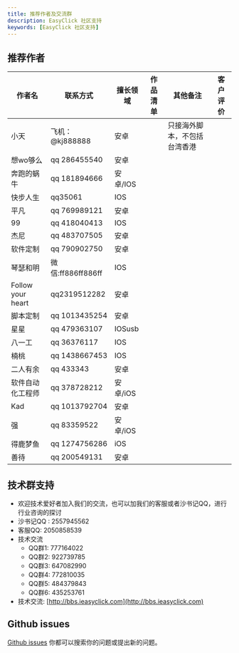 ```yaml
---
title: 推荐作者及交流群 
description: EasyClick 社区支持 
keywords: [EasyClick 社区支持]
---
```


## 推荐作者

| 作者名 | 联系方式 | 擅长领域 | 作品清单  | 其他备注 | 客户评价 |
| ----| ---- | ---- | ------| ------| ------|
| 小天 | 飞机：@kj888888 | 安卓 |  | 只接海外脚本，不包括台湾香港 |  |
| 想wo够么 | qq 286455540 | 安卓 |   |  |  |
| 奔跑的蜗牛 | qq 181894666 | 安卓/IOS |   |  |  |
| 快步人生 | qq35061 | IOS |   |  |  |
| 平凡 | qq 769989121 | 安卓 |  |  |  |
| 99 | qq 418040413 | IOS |  |  |  |
| 杰尼 | qq 483707505 | 安卓 |  |  |  |
| 软件定制 | qq 790902750 | 安卓 | 	  |  |  |
| 琴瑟和明 | 微信:ff886ff886ff | IOS | 	  |  |  |
| Follow your heart | qq2319512282 | 安卓 | 	|  |  |
| 脚本定制 | qq 1013435254 | 安卓 | 	  |  |  |
| 星星 | qq 479363107 | IOSusb | 		 |  |  |
| 八一工 | qq 36376117 | IOS  | 		 |  |  |
| 楠桃 | qq 1438667453 | IOS | 		 |  |  |
| 二人有余 | qq 433343 | 安卓 | 		 |  |  |
| 软件自动化工程师 | qq 378728212 | 安卓/iOS | 		 |  |  |
| Kad | qq 1013792704 | 安卓 | 		 |  |  |
| 强 | qq 83359522 | 安卓/iOS | 		 |  |  |
| 得鹿梦鱼 | qq 1274756286 | iOS | 		 |  |  |
| 善待 | qq 200549131 | 安卓 | 		 |  |  |

## 技术群支持

- 欢迎技术爱好者加入我们的交流，也可以加我们的客服或者沙书记QQ，进行行业咨询的探讨
- 沙书记QQ : 2557945562
- 客服QQ: 2050858539
- 技术交流
    - QQ群1: 777164022
    - QQ群2: 922739785
    - QQ群3: 647082990
    - QQ群4: 772810035
    - QQ群5: 484379843
    - QQ群6: 435253761
- 技术交流:
  [http://bbs.ieasyclick.com](http://bbs.ieasyclick.com)

## Github issues

[Github issues](https://github.com/easy-click/easyclick-libs) 你都可以搜索你的问题或提出新的问题。



